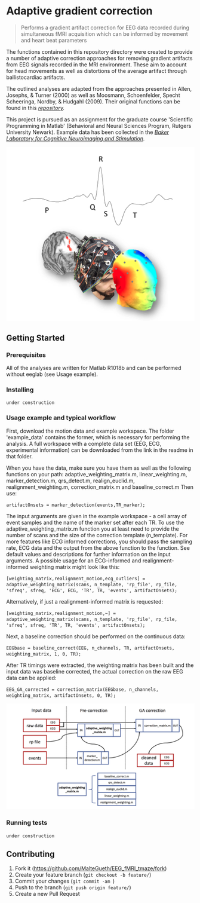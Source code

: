 # Adaptive gradient correction
> Performs a gradient artifact correction for EEG data recorded during simultaneous fMRI acquisition which can be informed by movement and heart beat parameters

The functions contained in this repository directory were created to provide a number of adaptive correction approaches
for removing gradient artifacts from EEG signals recorded in the MRI environment. These aim to account
for head movements as well as distortions of the average artifact through ballistocardiac artifacts.

The outlined analyses are adapted from the approaches presented in Allen, Josephs, & Turner (2000) as well as 
Moosmann, Schoenfelder, Specht Scheeringa, Nordby, & Hudgahl (2009). Their original functions can be found in
this _[repository][bergen_toolbox]._

This project is pursued as an assignment for the graduate course 'Scientific Programming in Matlab' (Behavioral
and Neural Sciences Program, Rutgers University Newark). Example data has been collected in the _[Baker Laboratory
for Cognitive Neuroimaging and Stimulation][lap_page]._

![](logo.png)


## Getting Started

### Prerequisites

All of the analyses are written for Matlab R1018b and can be performed without eeglab (see Usage example). 

### Installing

```
under construction
```

### Usage example and typical workflow

First, download the motion data and example workspace. The folder 'example_data' contains the former, which is necessary for performing the analysis. A full workspace with a complete data set (EEG, ECG, experimental information) can be downloaded from the link in the readme in that folder.

When you have the data, make sure you have them as well as the following functions on your path: adaptive_weighting_matrix.m, linear_weighting.m, marker_detection.m, qrs_detect.m, realign_euclid.m, realignment_weighting.m, correction_matrix.m and baseline_correct.m
Then use:

```
artifactOnsets = marker_detection(events,TR_marker);
```

The input arguments are given in the example workspace - a cell array of event samples and the name of the marker set after each TR. To use the adaptive_weighting_matrix.m function you at least need to provide the number of scans and the size of the correction template (n_template). For more features like ECG informed corrections, you should pass the sampling rate, ECG data and the output from the above function to the function. See default values and descriptions for further information on the input arguments. A possible usage for an ECG-informed and realignment-informed weighting matrix might look like this:

```
[weighting_matrix,realignment_motion,ecg_outliers] = adaptive_weighting_matrix(scans, n_template, 'rp_file', rp_file, 'sfreq', sfreq, 'ECG', ECG, 'TR', TR, 'events', artifactOnsets);
```

Alternatively, if just a realignment-informed matrix is requested:

```
[weighting_matrix,realignment_motion,~] = adaptive_weighting_matrix(scans, n_template, 'rp_file', rp_file, 'sfreq', sfreq, 'TR', TR, 'events', artifactOnsets);
```

Next, a baseline correction should be performed on the continuous data:

```
EEGbase = baseline_correct(EEG, n_channels, TR, artifactOnsets, weighting_matrix, 1, 0, TR);
```

After TR timings were extracted, the weighting matrix has been built and the input data was baseline corrected, the actual correction on the raw EEG data can be applied:

```
EEG_GA_corrected = correction_matrix(EEGbase, n_channels, weighting_matrix, artifactOnsets, 0, TR);
```

![](workflow.png)

### Running tests

```
under construction
```

## Contributing

1. Fork it (<https://github.com/MalteGueth/EEG_fMRI_tmaze/fork>)
2. Create your feature branch (`git checkout -b feature/`)
3. Commit your changes (`git commit -am `)
4. Push to the branch (`git push origin feature/`)
5. Create a new Pull Request

<!-- Markdown link & img dfn's -->
[bergen_toolbox]: https://github.com/jnvandermeer/BergenToolboxModified
[lap_page]: http://neurostimlab.com
